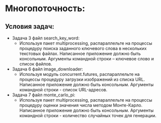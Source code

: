 # Многопоточность:
## Условия задач:
+ Задача 3 файл search_key_word:
  + Используя пакет multiprocessing, распараллельте на процессы процедуру
поиска заданного ключевого слова в нескольких текстовых файлах. Написанное
приложение должно быть консольным. Аргументы командной строки – ключевое слово и
список файлов. 
+ Задача 6 файл image_downloader:
  + Используя модуль concurrent.futures, распараллельте на процессы процедуру
загрузки изображений из списка URL. Написанное приложение должно быть консольным.
Аргументы командной строки - список URL-адресов.
+ Задача 7 файл monte_carlo_pi:
     + Используя пакет multiprocessing, распараллельте на процессы процедуру
оценки значения числа методом Монте-Карло. Написанное приложение должно быть
консольным. Аргументы командной строки - количество случайных точек для генерации.
